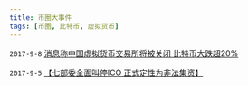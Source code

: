 ```yaml
---
title: 币圈大事件
tags: [币圈, 比特币, 虚拟货币]
---
```


`2017-9-8`
[消息称中国虚拟货币交易所将被关闭 比特币大跌超20%](http://www.sohu.com/a/190793469_120702?_f=index_pagerecom_3)


`2017-9-5`
[【七部委全面叫停ICO 正式定性为非法集资】](http://www.sohu.com/a/169594064_479736)